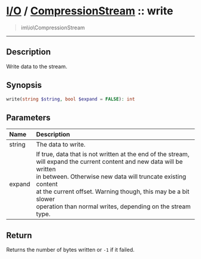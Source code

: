 # [I/O](io.md) / [CompressionStream](io-CompressionStream.md) :: write
 > im\io\CompressionStream
____

## Description
Write data to the stream.

## Synopsis
```php
write(string $string, bool $expand = FALSE): int
```

## Parameters
| Name | Description |
| :--- | :---------- |
| string | The data to write. |
| expand | If true, data that is not written at the end of the stream,<br />will expand the current content and new data will be written<br />in between. Otherwise new data will truncate existing content<br />at the current offset. Warning though, this may be a bit slower<br />operation than normal writes, depending on the stream type. |

## Return
Returns the number of bytes written or `-1` if it failed.
